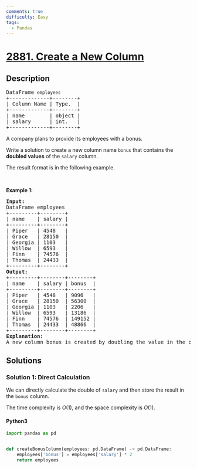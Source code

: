 ```yaml
---
comments: true
difficulty: Easy
tags:
  - Pandas
---
```


<!-- problem:start -->

# [2881. Create a New Column](https://leetcode.com/problems/create-a-new-column)

## Description

<!-- description:start -->

<pre>
DataFrame <code>employees</code>
+-------------+--------+
| Column Name | Type.  |
+-------------+--------+
| name        | object |
| salary      | int.   |
+-------------+--------+
</pre>

<p>A&nbsp;company plans to provide its employees with a bonus.</p>

<p>Write a solution to create a new column name <code>bonus</code> that contains the <strong>doubled values</strong> of the <code>salary</code> column.</p>

<p>The result format is in the following example.</p>

<p>&nbsp;</p>
<p><strong class="example">Example 1:</strong></p>

<pre>
<strong>Input:</strong>
DataFrame employees
+---------+--------+
| name    | salary |
+---------+--------+
| Piper   | 4548   |
| Grace   | 28150  |
| Georgia | 1103   |
| Willow  | 6593   |
| Finn    | 74576  |
| Thomas  | 24433  |
+---------+--------+
<strong>Output:</strong>
+---------+--------+--------+
| name    | salary | bonus  |
+---------+--------+--------+
| Piper   | 4548   | 9096   |
| Grace   | 28150  | 56300  |
| Georgia | 1103   | 2206   |
| Willow  | 6593   | 13186  |
| Finn    | 74576  | 149152 |
| Thomas  | 24433  | 48866  |
+---------+--------+--------+
<strong>Explanation:</strong> 
A new column bonus is created by doubling the value in the column salary.</pre>

<!-- description:end -->

## Solutions

<!-- solution:start -->

### Solution 1: Direct Calculation

We can directly calculate the double of `salary` and then store the result in the `bonus` column.

The time complexity is $O(1)$, and the space complexity is $O(1)$.

<!-- tabs:start -->

#### Python3

```python
import pandas as pd


def createBonusColumn(employees: pd.DataFrame) -> pd.DataFrame:
    employees['bonus'] = employees['salary'] * 2
    return employees
```

<!-- tabs:end -->

<!-- solution:end -->

<!-- problem:end -->
